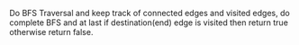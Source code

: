 Do BFS Traversal and keep track of connected edges and visited edges, do complete BFS and at last if destination(end) edge is visited then return true otherwise return false.